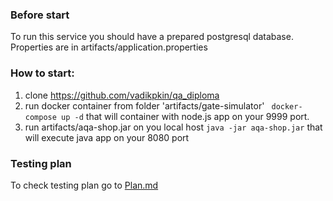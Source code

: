 ### Before start
To run this service you should have a prepared postgresql database. Properties are in artifacts/application.properties

### How to start:

1. clone https://github.com/vadikpkin/qa_diploma
2. run docker container from folder 'artifacts/gate-simulator'
``` docker-compose up -d```
that will container with node.js app on your 9999 port.
3. run artifacts/aqa-shop.jar on you local host
``` java -jar aqa-shop.jar ```
that will execute java app on your 8080 port

### Testing plan

To check testing plan go to [Plan.md](https://github.com/vadikpkin/qa_diploma/blob/master/Plan.md)
